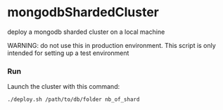 # mongodbShardedCluster

deploy a mongodb sharded cluster on a local machine 

WARNING: do not use this in production environment. This script
is only intended for setting up a test environment

### Run 

Launch the cluster with this command: 

```shell
./deploy.sh /path/to/db/folder nb_of_shard
```